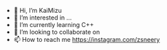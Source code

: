 - 👋 Hi, I’m KaiMizu
- 👀 I’m interested in ...
- 🌱 I’m currently learning C++
- 💞️ I’m looking to collaborate on
- 📫 How to reach me https://instagram.com/zsneery

<!---
KaiFutaba/KaiFutaba is a ✨ special ✨ repository because its `README.md` (this file) appears on your GitHub profile.
You can click the Preview link to take a look at your changes.
--->
